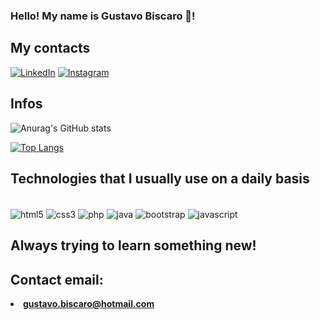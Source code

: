 ### Hello! My name is Gustavo Biscaro 👋!

## <strong>My contacts</strong>
 
[![LinkedIn](https://img.shields.io/badge/LinkedIn-0077B5?style=for-the-badge&logo=linkedin&logoColor=white)](https://www.linkedin.com/in/gustavo-miguel-oliveira-biscaro-0810bb160/)
[![Instagram](https://img.shields.io/badge/Instagram-E4405F?style=for-the-badge&logo=instagram&logoColor=white)](https://www.instagram.com/ksks.tavo/)

## <strong>Infos</strong>
![Anurag's GitHub stats]([https://github-readme-stats.vercel.app/api?username=GustavoBiscaro&show_icons=true&theme=dracula](https://github-readme-stats.vercel.app/api?username={username}&theme=blue-green))

[![Top Langs](https://github-readme-stats.vercel.app/api/top-langs/?username=GustavoBiscaro&layout=compact)](https://github.com/GustavoBiscaro)

## <strong>Technologies that I usually use on a daily basis</strong>

<div style="display:inline_block"><br/>
<img align="center" alt="html5" src="https://img.shields.io/badge/HTML5-E34F26?style=for-the-badge&logo=html5&logoColor=white"/>
<img align="center" alt="css3" src="https://img.shields.io/badge/CSS3-1572B6?style=for-the-badge&logo=css3&logoColor=white"/>
<img align="center" alt="php" src="https://img.shields.io/badge/PHP-777BB4?style=for-the-badge&logo=php&logoColor=white"/>
<img align="center" alt="java" src="https://img.shields.io/badge/Java-ED8B00?style=for-the-badge&logo=java&logoColor=white"/>
<img align="center" alt="bootstrap" src="https://img.shields.io/badge/Bootstrap-563D7C?style=for-the-badge&logo=bootstrap&logoColor=white"/>
<img align="center" alt="javascript" src="https://img.shields.io/badge/JavaScript-323330?style=for-the-badge&logo=javascript&logoColor=F7DF1E"/>

</div>

## <strong>Always trying to learn something new!</strong>

## Contact email:
<li><b><a href="mailto:gustavo.biscaro@hotmail.com">gustavo.biscaro@hotmail.com</a></b></li>
